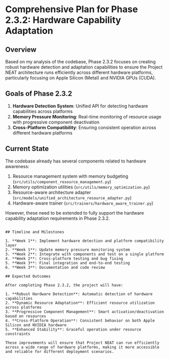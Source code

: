 # Comprehensive Plan for Phase 2.3.2: Hardware Capability Adaptation

## Overview
Based on my analysis of the codebase, Phase 2.3.2 focuses on creating robust hardware detection and adaptation capabilities to ensure the Project NEAT architecture runs efficiently across different hardware platforms, particularly focusing on Apple Silicon (Metal) and NVIDIA GPUs (CUDA).

## Goals of Phase 2.3.2
1. **Hardware Detection System**: Unified API for detecting hardware capabilities across platforms
2. **Memory Pressure Monitoring**: Real-time monitoring of resource usage with progressive component deactivation
3. **Cross-Platform Compatibility**: Ensuring consistent operation across different hardware platforms

## Current State
The codebase already has several components related to hardware awareness:
1. Resource management system with memory budgeting (`src/utils/component_resource_management.py`)
2. Memory optimization utilities (`src/utils/memory_optimization.py`)
3. Resource-aware architecture adapter (`src/models/unified_architecture_resource_adapter.py`)
4. Hardware-aware trainer (`src/trainers/hardware_aware_trainer.py`)

However, these need to be extended to fully support the hardware capability adaptation requirements in Phase 2.3.2.

```

## Timeline and Milestones

1. **Week 1**: Implement hardware detection and platform compatibility layer
2. **Week 1**: Update memory pressure monitoring system
3. **Week 2**: Integrate with components and test on a single platform
4. **Week 2**: Cross-platform testing and bug fixing
5. **Week 3**: Final integration and end-to-end testing
6. **Week 3**: Documentation and code review

## Expected Outcomes

After completing Phase 2.3.2, the project will have:

1. **Robust Hardware Detection**: Automatic detection of hardware capabilities
2. **Dynamic Resource Adaptation**: Efficient resource utilization across platforms
3. **Progressive Component Management**: Smart activation/deactivation based on resources
4. **Cross-Platform Operation**: Consistent behavior on both Apple Silicon and NVIDIA hardware
5. **Enhanced Stability**: Graceful operation under resource constraints

These improvements will ensure that Project NEAT can run efficiently across a wide range of hardware platforms, making it more accessible and reliable for different deployment scenarios.